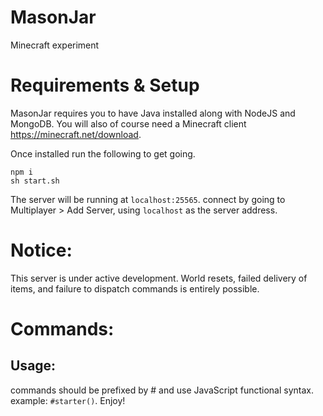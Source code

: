 # MasonJar
Minecraft experiment

# Requirements & Setup
MasonJar requires you to have Java installed along with NodeJS and MongoDB.
You will also of course need a Minecraft client https://minecraft.net/download.

Once installed run the following to get going.

```$
npm i
sh start.sh
```

The server will be running at `localhost:25565`. connect by going to Multiplayer > Add Server, using `localhost` as the server address.

# Notice:
This server is under active development. World resets, failed delivery of items,
and failure to dispatch commands is entirely possible.

# Commands:

## Usage:
commands should be prefixed by # and use JavaScript functional syntax. example:
`#starter()`. Enjoy!

